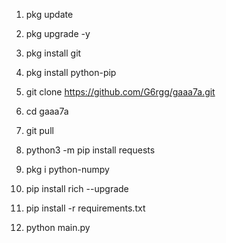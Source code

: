 1. pkg update 

2. pkg upgrade -y

3. pkg install git

4. pkg install python-pip

5. git clone https://github.com/G6rgg/gaaa7a.git

6. cd gaaa7a

7. git pull

8. python3 -m pip install requests

9. pkg i python-numpy

10. pip install rich --upgrade

11. pip install -r requirements.txt

12. python main.py
